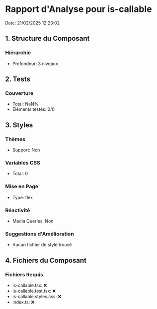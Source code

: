 # Rapport d'Analyse pour is-callable

Date: 21/02/2025 12:23:02

## 1. Structure du Composant

### Hiérarchie

- Profondeur: 3 niveaux

## 2. Tests

### Couverture

- Total: NaN%
- Éléments testés: 0/0

## 3. Styles

### Thèmes

- Support: Non

### Variables CSS

- Total: 0

### Mise en Page

- Type: flex

### Réactivité

- Media Queries: Non

### Suggestions d'Amélioration

- Aucun fichier de style trouvé

## 4. Fichiers du Composant

### Fichiers Requis

- is-callable.tsx: ❌
- is-callable.test.tsx: ❌
- is-callable.styles.css: ❌
- index.ts: ❌
